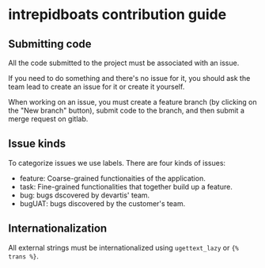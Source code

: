 # intrepidboats contribution guide

## Submitting code

All the code submitted to the project must be associated with an issue.

If you need to do something and there's no issue for it, you should ask the team lead to create an issue for it or create it yourself.

When working on an issue, you must create a feature branch (by clicking on the "New branch" button), submit code to the branch, and then submit a merge request on gitlab.

## Issue kinds

To categorize issues we use labels. There are four kinds of issues:

* feature: Coarse-grained functionaities of the application.
* task: Fine-grained functionalities that together build up a feature.
* bug: bugs dscovered by devartis' team.
* bugUAT: bugs discovered by the customer's team.

## Internationalization

All external strings must be internationalized using `ugettext_lazy` or `{% trans %}`.
